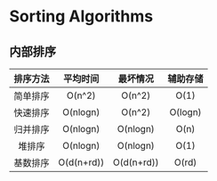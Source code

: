 # Sorting Algorithms

## 内部排序

| 排序方法 |  平均时间  |  最坏情况  | 辅助存储 |
| :------: | :--------: | :--------: | :------: |
| 简单排序 |   O(n^2)   |   O(n^2)   |   O(1)   |
| 快速排序 |  O(nlogn)  |   O(n^2)   | O(logn)  |
| 归并排序 |  O(nlogn)  |  O(nlogn)  |   O(n)   |
|  堆排序  |  O(nlogn)  |  O(nlogn)  |   O(1)   |
| 基数排序 | O(d(n+rd)) | O(d(n+rd)) |  O(rd)   |
